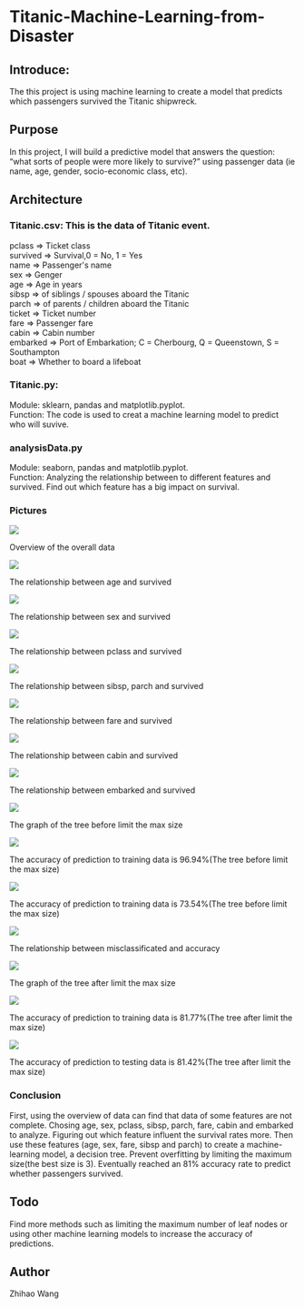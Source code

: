 # Titanic-Machine-Learning-from-Disaster
## Introduce:
The this project is using machine learning to create a model that predicts which passengers survived the Titanic shipwreck.
## Purpose
In this project, I will build a predictive model that answers the question: “what sorts of people were more likely to survive?” using passenger data (ie name, age, gender, socio-economic class, etc).
## Architecture
### Titanic.csv: This is the data of Titanic event. 

pclass => Ticket class<br>
survived => Survival,0 = No, 1 = Yes<br>
name => Passenger's name<br>
sex => Genger<br>
age => Age in years<br>
sibsp => of siblings / spouses aboard the Titanic<br>
parch => of parents / children aboard the Titanic<br>
ticket => Ticket number<br>
fare => Passenger fare<br>
cabin => Cabin number<br>
embarked => Port of Embarkation; 	C = Cherbourg, Q = Queenstown, S = Southampton<br>
boat => Whether to board a lifeboat<br>

### Titanic.py:
Module: sklearn, pandas and matplotlib.pyplot.<br>
Function: The code is used to creat a machine learning model to predict who will suvive. 

### analysisData.py
Module: seaborn, pandas and matplotlib.pyplot.<br>
Function: Analyzing the relationship between to different features and survived. Find out which feature has a big impact on survival.

### Pictures

![](https://github.com/wzhh1995/Titanic-Machine-Learning-from-Disaster/blob/master/pictures/dataView.PNG)

Overview of the overall data

![](https://github.com/wzhh1995/Titanic-Machine-Learning-from-Disaster/blob/master/pictures/Figure_age.png)

The relationship between age and survived

![](https://github.com/wzhh1995/Titanic-Machine-Learning-from-Disaster/blob/master/pictures/Figure_gender.png)

The relationship between sex and survived

![](https://github.com/wzhh1995/Titanic-Machine-Learning-from-Disaster/blob/master/pictures/Figure_pclass.png)

The relationship between pclass and survived

![](https://github.com/wzhh1995/Titanic-Machine-Learning-from-Disaster/blob/master/pictures/Figure_familySize.png)

The relationship between sibsp, parch and survived

![](https://github.com/wzhh1995/Titanic-Machine-Learning-from-Disaster/blob/master/pictures/Figure_fare.png)

The relationship between fare and survived

![](https://github.com/wzhh1995/Titanic-Machine-Learning-from-Disaster/blob/master/pictures/Figure_cabin.png)

The relationship between cabin and survived

![](https://github.com/wzhh1995/Titanic-Machine-Learning-from-Disaster/blob/master/pictures/Figure_embarked.png)

The relationship between embarked and survived

![](https://github.com/wzhh1995/Titanic-Machine-Learning-from-Disaster/blob/master/pictures/tree1.png)

The graph of the tree before limit the max size

![](https://github.com/wzhh1995/Titanic-Machine-Learning-from-Disaster/blob/master/pictures/1_train.PNG)

The accuracy of prediction to training data is 96.94%(The tree before limit the max size)

![](https://github.com/wzhh1995/Titanic-Machine-Learning-from-Disaster/blob/master/pictures/1_test.PNG)

The accuracy of prediction to training data is 73.54%(The tree before limit the max size)

![](https://github.com/wzhh1995/Titanic-Machine-Learning-from-Disaster/blob/master/pictures/Figure_misclassificated.png)

The relationship between misclassificated and accuracy

![](https://github.com/wzhh1995/Titanic-Machine-Learning-from-Disaster/blob/master/pictures/best_tree.png)

The graph of the tree after limit the max size

![](https://github.com/wzhh1995/Titanic-Machine-Learning-from-Disaster/blob/master/pictures/besttreeTrain.PNG)

The accuracy of prediction to training data is 81.77%(The tree after limit the max size)

![](https://github.com/wzhh1995/Titanic-Machine-Learning-from-Disaster/blob/master/pictures/bestTreeTest.PNG)

The accuracy of prediction to testing data is 81.42%(The tree after limit the max size)

### Conclusion
First, using the overview of data can find that data of some features are not complete. Chosing age, sex, pclass, sibsp, parch, fare, cabin and embarked to analyze. Figuring out which feature influent the survival rates more. Then use these features (age, sex, fare, sibsp and parch) to create a machine-learning model, a decision tree. Prevent overfitting by limiting the maximum size(the best size is 3). Eventually reached an 81% accuracy rate to predict whether passengers survived.

## Todo
Find more methods such as limiting the maximum number of leaf nodes or using other machine learning models to increase the accuracy of predictions.

## Author
Zhihao Wang
